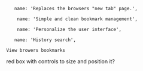        name: 'Replaces the browsers "new tab" page.',

        name: 'Simple and clean bookmark management',

        name: 'Personalize the user interface',

       name: 'History search',

    View browers bookmarks

red box with controls to size and position it?
